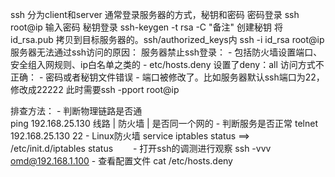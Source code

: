 ssh 分为client和server
通常登录服务器的方式，秘钥和密码
密码登录
ssh root@ip
输入密码
秘钥登录
ssh-keygen -t rsa -C "备注" 创建秘钥
将id_rsa.pub 拷贝到目标服务器的。ssh/authorized_keys内
ssh -i id_rsa root@ip
服务器无法通过ssh访问的原因：
服务器禁止ssh登录：
    - 包括防火墙设置端口、安全组入网规则、ip白名单之类的
    - etc/hosts.deny 设置了deny：all
访问方式不正确：
    - 密码或者秘钥文件错误
    - 端口被修改了。比如服务器默认ssh端口为22，修改成22222 此时需要ssh -pport root@ip 

排查方法：
    - 判断物理链路是否通  
    ping 192.168.25.130     线路 | 防火墙 | 是否同一个网的
    - 判断服务是否正常
    telnet 192.168.25.130 22
    - Linux防火墙
    service iptables status ==>  /etc/init.d/iptables status　　
    - 打开ssh的调测进行观察
    ssh -vvv omd@192.168.1.100
    - 查看配置文件
    cat /etc/hosts.deny